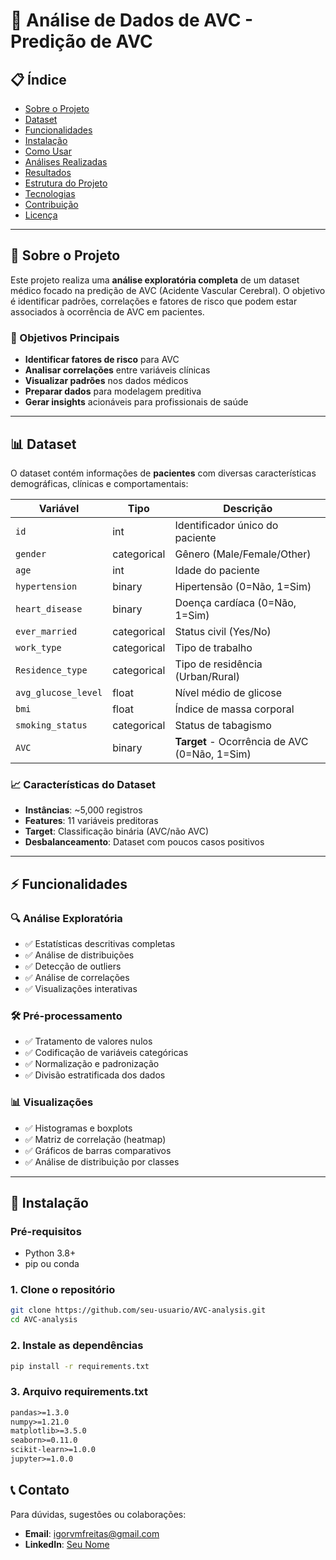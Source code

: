 # 🧠 Análise de Dados de AVC - Predição de AVC


## 📋 Índice

- [Sobre o Projeto](#-sobre-o-projeto)
- [Dataset](#-dataset)
- [Funcionalidades](#-funcionalidades)
- [Instalação](#-instalação)
- [Como Usar](#-como-usar)
- [Análises Realizadas](#-análises-realizadas)
- [Resultados](#-resultados)
- [Estrutura do Projeto](#-estrutura-do-projeto)
- [Tecnologias](#-tecnologias)
- [Contribuição](#-contribuição)
- [Licença](#-licença)

---

## 🎯 Sobre o Projeto

Este projeto realiza uma **análise exploratória completa** de um dataset médico focado na predição de AVC (Acidente Vascular Cerebral). O objetivo é identificar padrões, correlações e fatores de risco que podem estar associados à ocorrência de AVC em pacientes.

### 🔬 Objetivos Principais

- **Identificar fatores de risco** para AVC
- **Analisar correlações** entre variáveis clínicas
- **Visualizar padrões** nos dados médicos
- **Preparar dados** para modelagem preditiva
- **Gerar insights** acionáveis para profissionais de saúde

---

## 📊 Dataset

O dataset contém informações de **pacientes** com diversas características demográficas, clínicas e comportamentais:

| Variável | Tipo | Descrição |
|----------|------|-----------|
| `id` | int | Identificador único do paciente |
| `gender` | categorical | Gênero (Male/Female/Other) |
| `age` | int | Idade do paciente |
| `hypertension` | binary | Hipertensão (0=Não, 1=Sim) |
| `heart_disease` | binary | Doença cardíaca (0=Não, 1=Sim) |
| `ever_married` | categorical | Status civil (Yes/No) |
| `work_type` | categorical | Tipo de trabalho |
| `Residence_type` | categorical | Tipo de residência (Urban/Rural) |
| `avg_glucose_level` | float | Nível médio de glicose |
| `bmi` | float | Índice de massa corporal |
| `smoking_status` | categorical | Status de tabagismo |
| `AVC` | binary | **Target** - Ocorrência de AVC (0=Não, 1=Sim) |

### 📈 Características do Dataset
- **Instâncias**: ~5,000 registros
- **Features**: 11 variáveis preditoras
- **Target**: Classificação binária (AVC/não AVC)
- **Desbalanceamento**: Dataset com poucos casos positivos

---

## ⚡ Funcionalidades

### 🔍 Análise Exploratória
- ✅ Estatísticas descritivas completas
- ✅ Análise de distribuições
- ✅ Detecção de outliers
- ✅ Análise de correlações
- ✅ Visualizações interativas

### 🛠️ Pré-processamento
- ✅ Tratamento de valores nulos
- ✅ Codificação de variáveis categóricas
- ✅ Normalização e padronização
- ✅ Divisão estratificada dos dados

### 📊 Visualizações
- ✅ Histogramas e boxplots
- ✅ Matriz de correlação (heatmap)
- ✅ Gráficos de barras comparativos
- ✅ Análise de distribuição por classes

---

## 🚀 Instalação

### Pré-requisitos
- Python 3.8+
- pip ou conda

### 1. Clone o repositório
```bash
git clone https://github.com/seu-usuario/AVC-analysis.git
cd AVC-analysis
```

### 2. Instale as dependências
```bash
pip install -r requirements.txt
```

### 3. Arquivo requirements.txt
```txt
pandas>=1.3.0
numpy>=1.21.0
matplotlib>=3.5.0
seaborn>=0.11.0
scikit-learn>=1.0.0
jupyter>=1.0.0
```

## 📞 Contato

Para dúvidas, sugestões ou colaborações:

- **Email**: igorvmfreitas@gmail.com
- **LinkedIn**: [Seu Nome](https://linkedin.com/in/igor-venancio)


